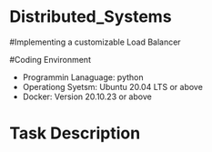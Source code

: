 # Distributed_Systems
#Implementing a customizable Load Balancer

#Coding Environment

* Programmin Lanaguage: python
* Operationg Syetsm: Ubuntu 20.04 LTS or above 
* Docker: Version 20.10.23 or above 

# Task Description

